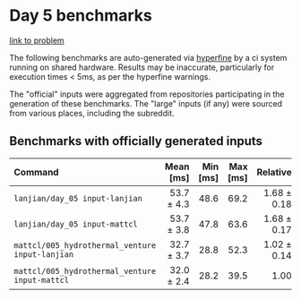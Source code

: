 # Day 5 benchmarks

[link to problem](http://adventofcode.com/2021/day/5)

The following benchmarks are auto-generated via [hyperfine](https://github.com/sharkdp/hyperfine) by a ci system running on shared hardware. Results may be inaccurate, particularly for execution times < 5ms, as per the hyperfine warnings.

The "official" inputs were aggregated from repositories participating in the generation of these benchmarks. The "large" inputs (if any) were sourced from various places, including the subreddit.

## Benchmarks with officially generated inputs
| Command | Mean [ms] | Min [ms] | Max [ms] | Relative |
|:---|---:|---:|---:|---:|
| `lanjian/day_05 input-lanjian` | 53.7 ± 4.3 | 48.6 | 69.2 | 1.68 ± 0.18 |
| `lanjian/day_05 input-mattcl` | 53.7 ± 3.8 | 47.8 | 63.6 | 1.68 ± 0.17 |
| `mattcl/005_hydrothermal_venture input-lanjian` | 32.7 ± 3.7 | 28.8 | 52.3 | 1.02 ± 0.14 |
| `mattcl/005_hydrothermal_venture input-mattcl` | 32.0 ± 2.4 | 28.2 | 39.5 | 1.00 |
